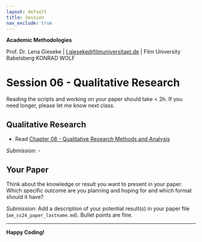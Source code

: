 ```yaml
---
layout: default
title: Session
nav_exclude: true
---
```



**Academic Methodologies**
  
Prof. Dr. Lena Gieseke \| l.gieseke@filmuniversitaet.de \| Film University Babelsberg KONRAD WOLF


# Session 06 - Qualitative Research

Reading the scripts and working on your paper should take < 2h. If you need longer, please let me know next class.


## Qualitative Research

* Read [Chapter 08 - Qualitative Research Methods and Analysis](../../02_scripts/am_ss23_07_qualitativeresearch_script.md)

*Submission*: -
  

## Your Paper

Think about the knowledge or result you want to present in your paper. Which specific outcome are you planning and hoping for and which format should it have?

  
*Submission*: Add a description of your potential result(s) in your paper file (`am_ss24_paper_lastname.md`). Bullet points are fine.


---

**Happy Coding!**

